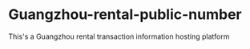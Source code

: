 # Guangzhou-rental-public-number
This's a Guangzhou rental transaction information hosting platform
